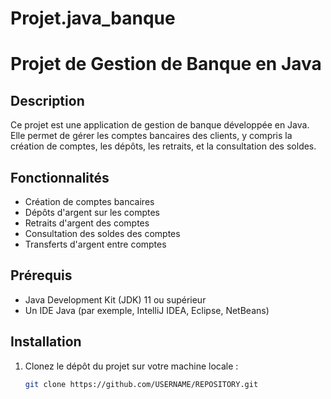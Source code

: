 # Projet.java_banque
# Projet de Gestion de Banque en Java

## Description

Ce projet est une application de gestion de banque développée en Java. Elle permet de gérer les comptes bancaires des clients, y compris la création de comptes, les dépôts, les retraits, et la consultation des soldes.

## Fonctionnalités

- Création de comptes bancaires
- Dépôts d'argent sur les comptes
- Retraits d'argent des comptes
- Consultation des soldes des comptes
- Transferts d'argent entre comptes

## Prérequis

- Java Development Kit (JDK) 11 ou supérieur
- Un IDE Java (par exemple, IntelliJ IDEA, Eclipse, NetBeans)

## Installation

1. Clonez le dépôt du projet sur votre machine locale :

   ```sh
   git clone https://github.com/USERNAME/REPOSITORY.git
